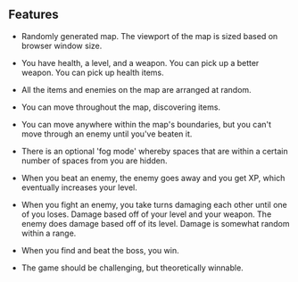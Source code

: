 ## Features

- Randomly generated map.  The viewport of the map is sized based on browser window size.

- You have health, a level, and a weapon. You can pick up a better weapon. You can pick up health items.

- All the items and enemies on the map are arranged at random.

- You can move throughout the map, discovering items.

- You can move anywhere within the map's boundaries, but you can't move through an enemy until you've beaten it.

- There is an optional 'fog mode' whereby spaces that are within a certain number of spaces from you are hidden.

- When you beat an enemy, the enemy goes away and you get XP, which eventually increases your level.

- When you fight an enemy, you take turns damaging each other until one of you loses. Damage based off of your level and your weapon. The enemy does damage based off of its level. Damage is somewhat random within a range.

- When you find and beat the boss, you win.

- The game should be challenging, but theoretically winnable.
